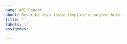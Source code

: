 ```yaml
---
name: API Report
about: Describe this issue template's purpose here.
title: ''
labels: ''
assignees: ''

---
```



